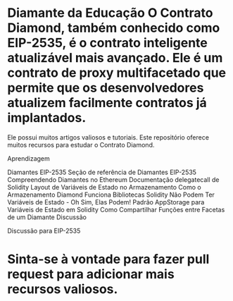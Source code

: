 # Diamante da Educação O Contrato Diamond, também conhecido como EIP-2535, é o contrato inteligente atualizável mais avançado. Ele é um contrato de proxy multifacetado que permite que os desenvolvedores atualizem facilmente contratos já implantados.

Ele possui muitos artigos valiosos e tutoriais. Este repositório oferece muitos recursos para estudar o Contrato Diamond.

Aprendizagem

Diamantes EIP-2535
Seção de referência de Diamantes EIP-2535
Compreendendo Diamantes no Ethereum
Documentação delegatecall de Solidity
Layout de Variáveis ​​de Estado no Armazenamento
Como o Armazenamento Diamond Funciona
Bibliotecas Solidity Não Podem Ter Variáveis ​​de Estado - Oh Sim, Elas Podem!
Padrão AppStorage para Variáveis ​​de Estado em Solidity
Como Compartilhar Funções entre Facetas de um Diamante
Discussão

Discussão para EIP-2535

# Sinta-se à vontade para fazer pull request para adicionar mais recursos valiosos.
